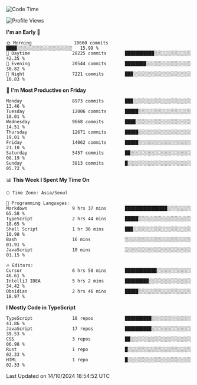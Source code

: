<!--START_SECTION:waka-->
![Code Time](http://img.shields.io/badge/Code%20Time-6%2C793%20hrs-blue)

![Profile Views](http://img.shields.io/badge/Profile%20Views-0-blue)

**I'm an Early 🐤** 

```text
🌞 Morning                10660 commits       ████░░░░░░░░░░░░░░░░░░░░░   15.99 % 
🌆 Daytime                28225 commits       ███████████░░░░░░░░░░░░░░   42.35 % 
🌃 Evening                20544 commits       ████████░░░░░░░░░░░░░░░░░   30.82 % 
🌙 Night                  7221 commits        ███░░░░░░░░░░░░░░░░░░░░░░   10.83 % 
```
📅 **I'm Most Productive on Friday** 

```text
Monday                   8973 commits        ███░░░░░░░░░░░░░░░░░░░░░░   13.46 % 
Tuesday                  12006 commits       █████░░░░░░░░░░░░░░░░░░░░   18.01 % 
Wednesday                9668 commits        ████░░░░░░░░░░░░░░░░░░░░░   14.51 % 
Thursday                 12671 commits       █████░░░░░░░░░░░░░░░░░░░░   19.01 % 
Friday                   14062 commits       █████░░░░░░░░░░░░░░░░░░░░   21.10 % 
Saturday                 5457 commits        ██░░░░░░░░░░░░░░░░░░░░░░░   08.19 % 
Sunday                   3813 commits        █░░░░░░░░░░░░░░░░░░░░░░░░   05.72 % 
```


📊 **This Week I Spent My Time On** 

```text
🕑︎ Time Zone: Asia/Seoul

💬 Programming Languages: 
Markdown                 9 hrs 37 mins       ████████████████░░░░░░░░░   65.58 % 
TypeScript               2 hrs 44 mins       █████░░░░░░░░░░░░░░░░░░░░   18.65 % 
Shell Script             1 hr 36 mins        ███░░░░░░░░░░░░░░░░░░░░░░   10.98 % 
Bash                     16 mins             ░░░░░░░░░░░░░░░░░░░░░░░░░   01.91 % 
JavaScript               10 mins             ░░░░░░░░░░░░░░░░░░░░░░░░░   01.15 % 

🔥 Editors: 
Cursor                   6 hrs 50 mins       ████████████░░░░░░░░░░░░░   46.61 % 
IntelliJ IDEA            5 hrs 2 mins        █████████░░░░░░░░░░░░░░░░   34.42 % 
Obsidian                 2 hrs 46 mins       █████░░░░░░░░░░░░░░░░░░░░   18.97 % 
```

**I Mostly Code in TypeScript** 

```text
TypeScript               18 repos            ██████████░░░░░░░░░░░░░░░   41.86 % 
JavaScript               17 repos            ██████████░░░░░░░░░░░░░░░   39.53 % 
CSS                      3 repos             ██░░░░░░░░░░░░░░░░░░░░░░░   06.98 % 
Rust                     1 repo              █░░░░░░░░░░░░░░░░░░░░░░░░   02.33 % 
HTML                     1 repo              █░░░░░░░░░░░░░░░░░░░░░░░░   02.33 % 
```




 Last Updated on 14/10/2024 18:54:52 UTC
<!--END_SECTION:waka-->
